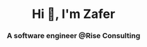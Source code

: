 <h1 align="center">Hi 👋, I'm Zafer</h1>
<h3 align="center">A software engineer @Rise Consulting</h3>
